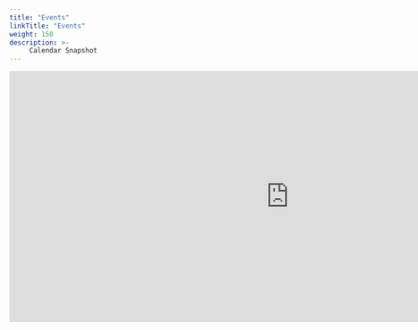 ```yaml
---
title: "Events"
linkTitle: "Events"
weight: 150
description: >-
     Calendar Snapshot
---
```

<iframe src="https://calendar.google.com/calendar/embed?src=calendar%40islandviewpta.org&ctz=America%2FLos_Angeles" width="1000" height="450" frameborder="0" style="border:0" allowfullscreen></iframe>